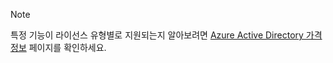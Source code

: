 > [!NOTE]
> 특정 기능이 라이선스 유형별로 지원되는지 알아보려면 [Azure Active Directory 가격 정보](https://azure.microsoft.com/pricing/details/active-directory/) 페이지를 확인하세요. 

